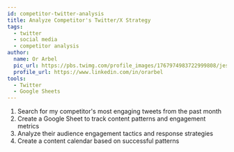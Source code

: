 ```yaml
---
id: competitor-twitter-analysis
title: Analyze Competitor's Twitter/X Strategy
tags:
  - twitter
  - social media
  - competitor analysis
author:
  name: Or Arbel
  pic_url: https://pbs.twimg.com/profile_images/1767974983722999808/jesnALTi_400x400.jpg
  profile_url: https://www.linkedin.com/in/orarbel
tools:
  - Twitter
  - Google Sheets
---
```

1. Search for my competitor's most engaging tweets from the past month
2. Create a Google Sheet to track content patterns and engagement metrics
3. Analyze their audience engagement tactics and response strategies
4. Create a content calendar based on successful patterns 